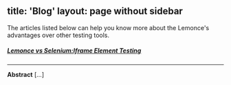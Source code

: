 title: 'Blog'
layout: page without sidebar
---
The articles listed below can help you know more about the Lemonce's advantages over other testing tools.
<br>

##### [Lemonce vs Selenium:Iframe Element Testing](/footer/blog/selenium-iframe-element-testing.html)
---
**Abstract** [...]